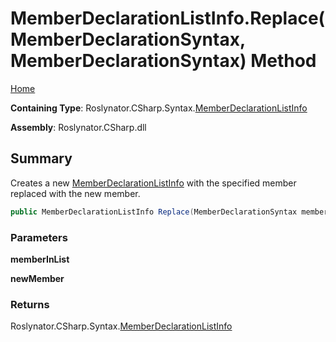 # MemberDeclarationListInfo\.Replace\(MemberDeclarationSyntax, MemberDeclarationSyntax\) Method

[Home](../../../../../README.md)

**Containing Type**: Roslynator\.CSharp\.Syntax\.[MemberDeclarationListInfo](../README.md)

**Assembly**: Roslynator\.CSharp\.dll

## Summary

Creates a new [MemberDeclarationListInfo](../README.md) with the specified member replaced with the new member\.

```csharp
public MemberDeclarationListInfo Replace(MemberDeclarationSyntax memberInList, MemberDeclarationSyntax newMember)
```

### Parameters

**memberInList**

**newMember**

### Returns

Roslynator\.CSharp\.Syntax\.[MemberDeclarationListInfo](../README.md)

